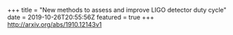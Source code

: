 +++
title = "New methods to assess and improve LIGO detector duty cycle"
date = 2019-10-26T20:55:56Z
featured = true
+++
http://arxiv.org/abs/1910.12143v1